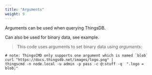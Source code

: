 ```yaml
---
title: "Arguments"
weight: 9
---
```


Arguments can be used when querying ThingsDB.

Can also be used for binary data, see example.

> This code uses arguments to set binary data using *arguments*:

```shell
# note: ThingsCMD only supports one argument which is named `blob`
curl "https://docs.thingsdb.net/images/logo.png" |
thingscmd -n node.local -u admin -p pass -c @:stuff -q  ".logo = blob;"
```